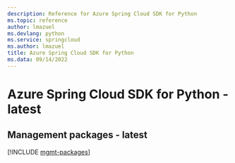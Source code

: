 ```yaml
---
description: Reference for Azure Spring Cloud SDK for Python
ms.topic: reference
author: lmazuel
ms.devlang: python
ms.service: springcloud
ms.author: lmazuel
title: Azure Spring Cloud SDK for Python
ms.data: 09/14/2022
---
```

# Azure Spring Cloud SDK for Python - latest

## Management packages - latest
[!INCLUDE [mgmt-packages](spring-cloud-mgmt-index.md)]